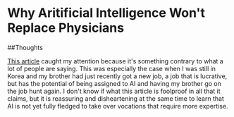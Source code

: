 # Why Aritificial Intelligence Won't Replace Physicians

##Thoughts

[This article](https://medicalfuturist.com/5-reasons-artificial-intelligence-wont-replace-physicians/#) caught my attention because it's something contrary to what a lot of people are saying. This was especially the case when I was still in Korea and my brother had just recently got a new job, a job that is lucrative, but has the potential of being assigned to AI and having my brother go on the job hunt again. I don't know if what this article is foolproof in all that it claims, but it is reassuring and disheartening at the same time to learn that AI is not yet fully fledged to take over vocations that require more expertise. 
